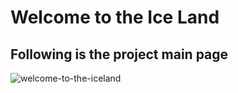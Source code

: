 # Welcome to the Ice Land 
## Following is the project main page
![welcome-to-the-iceland](https://github.com/drkhasnain/welcome-to-the-ice-land/assets/152070073/259734b3-6eb6-4c03-a38c-f56fa5aebffb)
